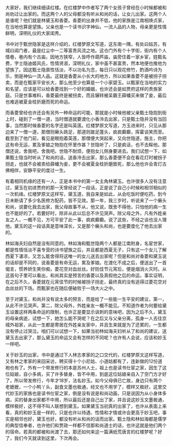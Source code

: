 
大家好，我们继续细读红楼。在红楼梦中作者写了两个女孩子曾经在小时候都被和尚劝过让出家的。而这两个人的父母都没有听从和尚的话，让女儿出家。这两个人是谁呢？他们就是林黛玉和香菱。香菱的出身并不低，他的家族是江南相焕贞家，在当地也算是望族。父亲也是一个读书识字神仙，一流人品的人物，母亲更是性情鲜明，深明礼仪的大家闺秀。

书中对于甄世隐家是这样介绍的，红楼梦原文写道，这东南一隅，有处曰姑苏，有城曰阊门者，最是红尘中一二等富贵风流之地。这仓门外有个十字街，街内有个人情巷，巷内有个古庙，因地方狭窄，人皆呼作葫芦庙，庙旁住着一家乡宦，姓甄名费，字士隐迪姬风氏，性情贤淑，深明礼仪，家中虽不甚富贵，然本地便也推他为望族了。因这甄士隐禀性恬淡，不以功名为念，每日只以观花修竹，酌酒吟诗为乐，倒是神仙一流人品。这就是香菱从小长大的地方，所以如果香菱不是被拐子拐卖，而是在甄家平安长大，那么他至少也算是一个小家碧玉。以甄家在当地的实力和名望，应该是可以给香菱找到一个好的婚姻，也许还会是如贾府这样的贵族家庭。只是世事难料，香菱最终是被拐卖，而且辗转被呆霸王薛蟠买来做了妾，最后也难逃被夏金桂折磨而死的命运。

而香菱曾经也许还会有另外一种命运的可能，那就是小时候他被父亲甄士隐抱到街上时，碰到了一僧一道，当时僧道就要渡化小香泠去出家，只是甄士隐并没有当回事，当然那时候香菱的名字还是叫英莲。红楼梦原文写道，方玉进来时，只见从那边来了一僧一道，那僧则癞头跣足，那道则跛足蓬头，疯疯癫癫，挥霍谈笑而至。截至到了他门前，看见是眼抱着英莲，那僧便大哭起来，又向世隐道，施主，你把这有命无运，累及爹娘之物抱在怀里作甚？世隐听了，只是疯话，也不去睬他。那僧还说，舍我吧，舍我吧。世隐不耐烦，便抱女儿侧身要进去。我们试想一下，如果甄士隐当时听从了和尚的话，送香泠去出家，那么香菱便不会在看花灯时被拐子拐走，也就不会被卖给薛蟠为妾，更不会被夏金桂折磨致死，那么他也许会青灯古佛相伴，安静平安的度过一生。

有着相同机缘的还有一人，正是本书中的第一女主角林黛玉。也许很多人没有注意过，黛玉在初进贾府的那一天曾经说了一段话，正是说了自己小时候和相邻相似的一次机缘。红楼梦原文这样写，黛玉道，我自来是如此，从会吃饭时便吃药，到今日未断请了多少名医修方配药，皆不见效。那一年，我三岁时，听说来了一个癞头和尚，说要化我去出家，我父母故事不从，他又说，既舍不得他，只怕他的病一生也不能好的了。若要好时，除非从此以后总不许见哭声。除父母之外，凡有外姓亲友之人，一概不见，方可平安了此一事，疯疯癫癫。说了这些，不经之谈也没人理他。黛玉的这一段话真是意味深长，又是那个癞头和尚，也是要度化了他去出家的。

林如海夫妇自然是没有同意的。林如海和甄世隐两个人都是江南附身，名宦世家，都是性情恬淡不喜专营的诗书望族之后，并且都是西夏无子，只有这一个女儿了解西夏下凄凉，又怎么能舍得将这唯一的女儿送去出家呢？但是和尚对香菱和黛玉说的话却是不同的，说香菱是有命无运，累及爹娘。在渡化不成之后，便送出了一首偈言，惯养娇生笑你痴，菱花空对血丝丝。好防佳节元宵后，便是烟消火灭时。从这首句子里可以看出，和尚其实是预言的香菱以及真假他之后的命运，事实证明，在之后不久，香菱就在元宵佳节的时候被拐子拐走，最终真的没有逃得过菱花空对血丝丝的下场。而甄家也在随后便破败于一场大火之中。

至于对黛玉，和尚并没有说太多的预言，而是给了一些能一生平安的建议，第一，从此不许见哭声。第二，除父母外，外姓亲友一概不能见。不知道作者为何要给黛玉设置这样两条命运的限制，也许正是要显示讽刺的意味吧，因为之后不久，黛玉的母亲病逝，试想一下，她怎么能不哭呢？在之后又与父亲分离，孤身一人去往京城外祖家，从此一生都是寄居在外姓亲友家中，并且生来就是为了还累的，一生都没有停止过哭泣。咱们可以试想一下，如果当初林如海夫妇听从了和尚的建议，送黛玉去出家了，那么黛玉的命运又会有怎样的不同呢？也许有人会说，应该和妙玉一样吧。

关于妙玉的出家，书中是通过下人林志孝家的之口交代的，红楼梦原文这样写道，又有林之孝家的来回采访，聘买得十个小尼姑、小道姑都有了，连新做的12份道袍也有了。外有一个带发修行的本是苏州人士，祖上也是读书仕宦之家，因生了这位姑娘，自小多病，买了许多替身，皆不中用，到底这位姑娘亲自入了空门方才好了，所以带发修行，今年才18岁，法名妙玉。如今父母俱已亡故，身边只有两个老嬷嬷，一个小鸭丫头，副食文墨也极通，经文也不用学了，模样又极好。这里交代妙玉的家族也是读书仕宦之家，倒是没有说是和尚动画，只是说因为从小身体多病，买的替身出家都不中用，所以最后还是自己出了家，并且说这妙玉文墨极通，模样极好，这不得不叫人联想到黛玉。如果黛玉当初真的出家了，也许从表面上来看，真的和妙玉是一样的，只是也许以待遇、性情和才情或许会更高于妙玉吧，事实是相邻也好，黛玉也好，都没有听从和尚的话而出家。甄士隐和林如海都是儒学的典型信奉者，也许他们和贾政一样都不信那和尚道士的话，也许这就是他们两个的宿命。若真的都被和尚渡了去，那还如何来这一篇满纸荒唐言的红楼梦呢？好了，我们今天就读到这里，下次再会。


